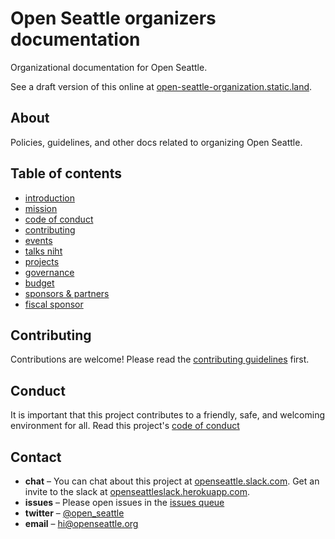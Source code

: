 # Open Seattle organizers documentation

Organizational documentation for Open Seattle.

See a draft version of this online at [open-seattle-organization.static.land](https://open-seattle-organizers.static.land).

## About

Policies, guidelines, and other docs related to organizing Open Seattle.

## Table of contents

- [introduction](README.md)
- [mission](mission.md)
- [code of conduct](code-of-conduct.md)
- [contributing](contributing.md)
- [events](events.md)
- [talks niht](events-talks-night.md)
- [projects](projects.md)
- [governance](governance.md)
- [budget](budget.md)
- [sponsors & partners](sponsors.md)
- [fiscal sponsor](fiscal-sponsor.md)

## Contributing

Contributions are welcome! Please read the [contributing guidelines](contributing.md) first.

## Conduct

It is important that this project contributes to a friendly, safe, and welcoming environment for all. Read this project's [code of conduct](code-of-conduct.md)

## Contact

- **chat** – You can chat about this project at [openseattle.slack.com](https://openseattle.slack.com). Get an invite to the slack at [openseattleslack.herokuapp.com](https://openseattleslack.herokuapp.com).
- **issues** – Please open issues in the [issues queue](https://github.com/openseattle/docs/issues)
- **twitter** – [@open_seattle](https://twitter.com/open_seattle)
- **email** – hi@openseattle.org
